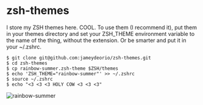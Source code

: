 zsh-themes
==========

I store my ZSH themes here. COOL. To use them (I recommend it), put them in your themes directory and set your
ZSH_THEME environment variable to the name of the thing, without the extension. Or be smarter and put it in your
~/.zshrc.

    $ git clone git@github.com:jameydeorio/zsh-themes.git
    $ cd zsh-themes
    $ cp rainbow-summer.zsh-theme $ZSH/themes
    $ echo 'ZSH_THEME="rainbow-summer"' >> ~/.zshrc
    $ source ~/.zshrc
    $ echo "<3 <3 <3 HOLY COW <3 <3 <3"

![rainbow-summer](https://github.com/jameydeorio/zsh-themes/raw/master/screenshots/rainbow-summer.png)
